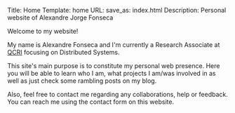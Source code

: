Title: Home
Template: home
URL:
save_as: index.html
Description: Personal website of Alexandre Jorge Fonseca

Welcome to my website!

My name is Alexandre Fonseca and I'm currently a Research Associate at [QCRI](http://qcri.org.qa/) focusing on Distributed Systems.

This site's main purpose is to constitute my personal web presence. Here you will be able to learn who I am, what projects I am/was involved in as well as just check some rambling posts on my blog.

Also, feel free to contact me regarding any collaborations, help or feedback. You can reach me using the contact form on this website.
